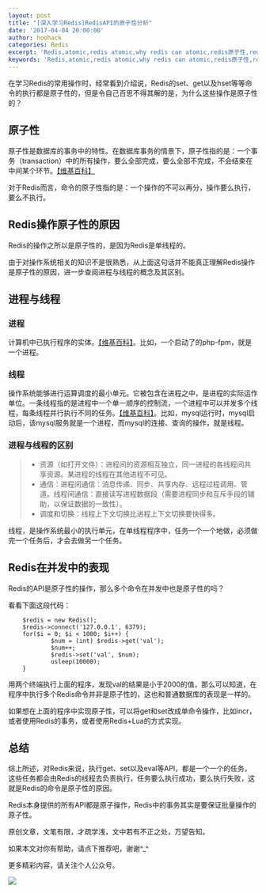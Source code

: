 ```yaml
---
layout: post
title: "[深入学习Redis]RedisAPI的原子性分析"
date: '2017-04-04 20:00:00'
author: hoohack
categories: Redis
excerpt: 'Redis,atomic,redis atomic,why redis can atomic,redis原子性,redis api原子性'
keywords: 'Redis,atomic,redis atomic,why redis can atomic,redis原子性,redis api原子性'
---
```


在学习Redis的常用操作时，经常看到介绍说，Redis的set、get以及hset等等命令的执行都是原子性的，但是令自己百思不得其解的是，为什么这些操作是原子性的？

## 原子性
原子性是数据库的事务中的特性。在数据库事务的情景下，原子性指的是：一个事务（transaction）中的所有操作，要么全部完成，要么全部不完成，不会结束在中间某个环节。[【维基百科】](https://zh.wikipedia.org/wiki/ACID)

对于Redis而言，命令的原子性指的是：一个操作的不可以再分，操作要么执行，要么不执行。

## Redis操作原子性的原因

<!--more-->

Redis的操作之所以是原子性的，是因为Redis是单线程的。

由于对操作系统相关的知识不是很熟悉，从上面这句话并不能真正理解Redis操作是原子性的原因，进一步查阅进程与线程的概念及其区别。

## 进程与线程

### 进程
计算机中已执行程序的实体。[【维基百科】](https://zh.wikipedia.org/wiki/%E8%A1%8C%E7%A8%8B)。比如，一个启动了的php-fpm，就是一个进程。

### 线程
操作系统能够进行运算调度的最小单元。它被包含在进程之中，是进程的实际运作单位。一条线程指的是进程中一个单一顺序的控制流，一个进程中可以并发多个线程，每条线程并行执行不同的任务。[【维基百科】](https://zh.wikipedia.org/wiki/%E7%BA%BF%E7%A8%8B)。比如，mysql运行时，mysql启动后，该mysql服务就是一个进程，而mysql的连接、查询的操作，就是线程。

### 进程与线程的区别
> * 资源（如打开文件）：进程间的资源相互独立，同一进程的各线程间共享资源。某进程的线程在其他进程不可见。
> * 通信：进程间通信：消息传递、同步、共享内存、远程过程调用、管道。线程间通信：直接读写进程数据段（需要进程同步和互斥手段的辅助，以保证数据的一致性）。
> * 调度和切换：线程上下文切换比进程上下文切换要快得多。

线程，是操作系统最小的执行单元，在单线程程序中，任务一个一个地做，必须做完一个任务后，才会去做另一个任务。

## Redis在并发中的表现
Redis的API是原子性的操作，那么多个命令在并发中也是原子性的吗？

看看下面这段代码：

        $redis = new Redis();
        $redis->connect('127.0.0.1', 6379);
        for($i = 0; $i < 1000; $i++) {
                $num = (int) $redis->get('val');
                $num++;
                $redis->set('val', $num);
                usleep(10000);
        }

用两个终端执行上面的程序，发现val的结果是小于2000的值，那么可以知道，在程序中执行多个Redis命令并非是原子性的，这也和普通数据库的表现是一样的。

如果想在上面的程序中实现原子性，可以将get和set改成单命令操作，比如incr，或者使用Redis的事务，或者使用Redis+Lua的方式实现。

## 总结
综上所述，对Redis来说，执行get、set以及eval等API，都是一个一个的任务，这些任务都会由Redis的线程去负责执行，任务要么执行成功，要么执行失败，这就是Redis的命令是原子性的原因。

Redis本身提供的所有API都是原子操作，Redis中的事务其实是要保证批量操作的原子性。

原创文章，文笔有限，才疏学浅，文中若有不正之处，万望告知。

如果本文对你有帮助，请点下推荐吧，谢谢^_^

更多精彩内容，请关注个人公众号。

![](https://www.hoohack.me/assets/images/qrcode.jpg)
